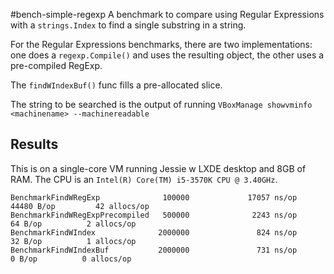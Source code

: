 #bench-simple-regexp
A benchmark to compare using Regular Expressions with a `strings.Index` to find a single substring in a string.

For the Regular Expressions benchmarks, there are two implementations: one does a `regexp.Compile()` and uses the resulting object, the other uses a pre-compiled RegExp.

The `findWIndexBuf()` func fills a pre-allocated slice.

The string to be searched is the output of running `VBoxManage showvminfo <machinename> --machinereadable`

## Results
This is on a single-core VM running Jessie w LXDE desktop and 8GB of RAM.  The CPU is an `Intel(R) Core(TM) i5-3570K CPU @ 3.40GHz`.

```
BenchmarkFindWRegExp              100000             17057 ns/op           44480 B/op         42 allocs/op
BenchmarkFindWRegExpPrecompiled   500000              2243 ns/op              64 B/op          2 allocs/op
BenchmarkFindWIndex              2000000               824 ns/op              32 B/op          1 allocs/op
BenchmarkFindWIndexBuf           2000000               731 ns/op               0 B/op          0 allocs/op

```
